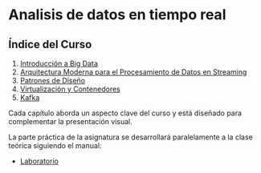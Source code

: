 # Analisis de datos en tiempo real

## Índice del Curso

1. [Introducción a Big Data](./capitulos/IntroduccionBigData.md)
2. [Arquitectura Moderna para el Procesamiento de Datos en Streaming](./capitulos/ArquitecturaModernaStreamingDatos.md)
3. [Patrones de Diseño](./capitulos/DesignPatterns.md)
4. [Virtualización y Contenedores](./capitulos/Contenedores.md)
5. [Kafka](./capitulos/Kafka.md)

Cada capítulo aborda un aspecto clave del curso y está diseñado para complementar la presentación visual. 

La parte práctica de la asignatura se desarrollará paralelamente a la clase teórica siguiendo el manual:

- [Laboratorio](./capitulos/laboratorio.md)

